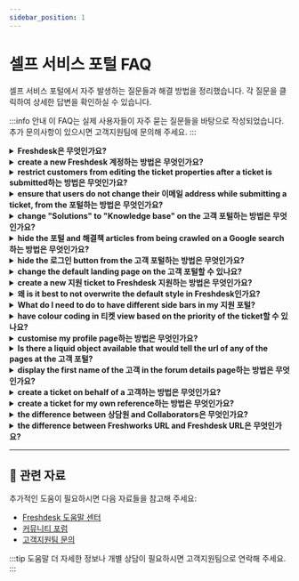 ```yaml
---
sidebar_position: 1
---
```


# 셀프 서비스 포털 FAQ

셀프 서비스 포털에서 자주 발생하는 질문들과 해결 방법을 정리했습니다. 각 질문을 클릭하여 상세한 답변을 확인하실 수 있습니다.

:::info 안내
이 FAQ는 실제 사용자들이 자주 묻는 질문들을 바탕으로 작성되었습니다. 추가 문의사항이 있으시면 고객지원팀에 문의해 주세요.
:::

<details>
<summary><strong>Freshdesk은 무엇인가요?</strong></summary>

Freshdesk, the online 고객 engagement 해결책 from Freshworks, lets you streamline your company's 고객 지원 using the [고객 서비스 software](https://www.freshworks.com/products/what-is-freshdesk/) and helps you to efficiently manage your customers as you scale. Here's what you can do with Freshdesk,- Track and manage incoming 티켓 from multiple channels into one single view
- 지원 customers across various platforms like 이메일, phone, call, chat, social media, and other messaging apps
- Collaborate with multiple teams within your company to split, assign and resolve queries faster as a 팀
- Automate redundant tasks like agent assignment based on the skill, workload, and availability
- Empower customers with a comprehensive knowledge base and self-서비스 포털
- Analyze and gather critical insights on agent performances and 고객 experience with advanced 분석
- Customize Freshdesk completely to suit your business requirements
- Leverage AI and ML capabilities of Freddy, to take some work off your 상담원 and provide faster resolutions to customers, without compromising on the qualityYou can sign up for a free trial [here](https://freshdesk.com/signup).

</details>

<details>
<summary><strong>create a new Freshdesk 계정하는 방법은 무엇인가요?</strong></summary>

You can create one from under freshdesk.com, using the '**Sign up'** option. The website will collect your contact information before creating a new Freshdesk Trial 계정 for you.Alternatively, you can use the below link to sign up for a new Freshdesk 계정 -
[https://freshdesk.com/signup](https://freshdesk.com/signup)Happy Supporting!

</details>

<details>
<summary><strong>restrict customers from editing the ticket properties after a ticket is submitted하는 방법은 무엇인가요?</strong></summary>

You can use the below-displayed code to restrict the 고객 from editing the ticket fields after a ticket is submitted.Please navigate to **관리자**--> Channels > **Portals **-->**Customize 포털**-->**Layout & pages**-->**포털 pages**-->paste the below code under the **T****icket details** section,jQuery('#portal_ticket_form .controls').each(function() \{jQuery(this).children().attr('disabled','disabled');\});jQuery('#helpdesk_ticket_submit').attr('disabled','disabled')This would be possible only from the **Estate** 요금제 onwards in Freshdesk.

</details>

<details>
<summary><strong>ensure that users do not change their 이메일 address while submitting a ticket, from the 포털하는 방법은 무엇인가요?</strong></summary>

You can pre-populate the users' 이메일 addresses and grey-out the field so that they will not be able to edit the 이메일 address when the user is logged in. This can be done by greying out the 'Requester' field using a jQuery script.The code that you'll have to use is -\{% if 포털.has_user_signed_in %\}jQuery('#helpdesk_ticket_email').prop('disabled', true);\{% endif %\}You would have to place this code below the existing code under **Adm****in --> Channels --> Portals --> Customize 포털 --> Layouts & Pages --> 포털 Pages -->** **New Ticket** and then click on **Save & Publish**.This option would be available from the **Estate** 요금제 onwards.

</details>

<details>
<summary><strong>change "Solutions" to "Knowledge base" on the 고객 포털하는 방법은 무엇인가요?</strong></summary>

Please go to **관리자 > Channels > Portals > Customize > Edit theme > Layouts & Pages** and make the following changes.![이미지](https://s3.amazonaws.com/cdn.freshdesk.com/data/헬프데스크/attachments/production/50009272014/original/ap5QfPlqW_eiGuKxkdA7ME_9j4PWZphhGA.png?1692892469)**Header:**jQuery('#header-tabs a[href='/지원/solutions']').text('Knowledge base');**Footer****:**jQuery('.footer-links a[href='/지원/solutions']').text('Knowledge base');**Search results:**jQuery('.nav-filter li a[href^='/지원/search/solutions?term']').text('Knowledge Base');**참고**:1)This can only be done on accounts in the **Estate and Forest 요금제 (older 요금제 structure)**.2)If multiple languages are set up on the 헬프데스크, you would need to specify the languages.For example, if the 헬프데스크 languages are English and French, here is the script for header:jQuery('#header-tabs a[href="/en/지원/solutions"]').text("Knowledgebase");
jQuery('#header-tabs a[href="/fr/지원/solutions"]').text("Base de connaissances");To learn more about 포털 customization, click [here](https://지원.freshdesk.com/en/지원/solutions/articles/50000003754).

</details>

<details>
<summary><strong>hide the 포털 and 해결책 articles from being crawled on a Google search하는 방법은 무엇인가요?</strong></summary>

To prevent the 포털 from being crawled on a Google Search, you can have the following code attached under 포털 customizations. This would available only for accounts on the **Estate and Forest 요금제**, though.To hide the entire 포털, please go to **관리자 --> Channels --> Portals --> Customize 포털 --> Layouts & Pages --> 포털 Layout --> Head **and add the below mentioned tag:******If you are looking to hide only the Solutions tab from being crawled, please paste the following tag-*********\{% if current_tab == 'solutions' %\}************\{% endif %\}***

</details>

<details>
<summary><strong>hide the 로그인 button from the 고객 포털하는 방법은 무엇인가요?</strong></summary>

If you do not wish your customers to 로그인 to your 포털, but only to view the content which is made available on it, you could hide the 로그인 button from your 포털.To hide the 로그인 button, you can use the following code under the Stylesheet section:a[href*='로그인']\{display:none;\}This can be found under **관리자 --> Channels --> Portals --> Customize --> Edit theme > Stylesheet **and would be available from the **Garden** 요금제 onwards.![이미지](https://s3.amazonaws.com/cdn.freshdesk.com/data/헬프데스크/attachments/production/50009272512/original/dxG0VA5UwyodHf7CEddVYWq5RqXPtZHfVw.png?1692894916)

</details>

<details>
<summary><strong>change the default landing page on the 고객 포털할 수 있나요?</strong></summary>

The default behavior in Freshdesk is that the users will be redirected to the **포털 Home **page when they access the 고객 포털.If you are looking to show the 티켓 page or the Solutions page instead of the 포털 home, below is a small hack to do that.Please add this code under **관리자 --> Channels --> Portals --> Customize 포털 --> Layout & Pages --> 포털 pages --> 포털 home.**window.location.href = 'https://domain.freshdesk.com/지원/solutions';This code will redirect the user to the solutions page when they access the 포털 home page. Similarly, You could replace the URL with the 티켓 page URL to redirect users to the 티켓 page.This is available only from the Estate 요금제 onwards.**참고**: In the code, please replace domain.freshdesk.com with your Freshdesk URL.

</details>

<details>
<summary><strong>create a new 지원 ticket to Freshdesk 지원하는 방법은 무엇인가요?</strong></summary>

Using our Help widget, you can easily search and browse through our FAQs. To create a ticket click **'Get in touch' **option. Alternatively, you could also write to **지원@freshdesk.com**. You can also use our chat 지원 if you have subscribed for a 요금제 where you can engage with our bot/agent and have a ticket created.![이미지](https://s3.amazonaws.com/cdn.freshdesk.com/data/헬프데스크/attachments/production/50001783573/original/nheQe3UdUE9lltalTj5Zd037Ry7iw0NRkQ.png?1600943516)![이미지](https://s3.amazonaws.com/cdn.freshdesk.com/data/헬프데스크/attachments/production/50001783617/original/78P40g385cg2E4clSAdNabJ1CfDinFnvUg.png?1600943820)

</details>

<details>
<summary><strong>왜 is it best to not overwrite the default style in Freshdesk인가요?</strong></summary>

It is always best to write your own elements since you have access and the space to write your own script, HTML. This way, your elements are independent from the default elements we have provided and would not result in the page breaking. For instance, we could have used the style of the header in more than one place in the website and so overwriting it will automatically reflect it in the other places of the website.

</details>

<details>
<summary><strong>What do I need to do to have different side bars in my 지원 포털?</strong></summary>

To have different side bars, you need to enclose class under a parent element.Example:.custom-homepage \{.sidebar\{//your css code here\}\}.custom-category-page \{.sidebar\{//your css code here\}\}

</details>

<details>
<summary><strong>have colour coding in 티켓 view based on the priority of the ticket할 수 있나요?</strong></summary>

The page is not customisable and so it is not possible to achieve the color coding using a custom script. However, by default, you can see the color coding on the sidebar based on priority as:![이미지](https://s3.amazonaws.com/cdn.freshdesk.com/data/헬프데스크/attachments/production/50009243392/original/_lHH8M3vZlt5vjeJ5MSL5JIfSp4f3_5PRQ.png?1692714098)

</details>

<details>
<summary><strong>customise my profile page하는 방법은 무엇인가요?</strong></summary>

If you are looking to customise the profile page, you can style it with the scripts in the header that will be carried to the profile page. The 'Edit' page has Header and Footer.

</details>

<details>
<summary><strong>Is there a liquid object available that would tell the url of any of the pages at the 고객 포털?</strong></summary>

“Current_page_name” This is a liquid object used to cull out the name of the current page. Through this, you can see the 포털 homepage, New Ticket Page, Solutions Page, Edit Page etc. As a workaround, you can use jQuery scripts to get the current page URL.

</details>

<details>
<summary><strong>display the first name of the 고객 in the forum details page하는 방법은 무엇인가요?</strong></summary>

Go to **관리자 > Channels > 포털 > Customize 포털 > Layouts & Pages > 포털 pages >Discussions > Topic View**. Replace user.name as user.firstname in the places where user.name is mentioned in the css code of the topic view page.

</details>

<details>
<summary><strong>create a ticket on behalf of a 고객하는 방법은 무엇인가요?</strong></summary>

At times, there might be instances where you need to create a ticket on behalf of a 고객 who reached out to you directly, or for proactive 지원.You can do this under **'+New' -> New Ticket**. You enter the Requester Information, Ticket Subject, and Description and other mandatory fields to raise a ticket on behalf of the Requester.![이미지](https://s3.amazonaws.com/cdn.freshdesk.com/data/헬프데스크/attachments/production/50009272542/original/4x5_twmzUuSbc9M0lqga43vyCa_fRlrbJQ.png?1692895093)

</details>

<details>
<summary><strong>create a ticket for my own reference하는 방법은 무엇인가요?</strong></summary>

At times, an agent might need 티켓 for his/her own reference.Such a ticket can be created by clicking on **New ticket** icon from the Menu bar. The SLA timers would still be ticking on such 티켓.As a workaround, the agent can send in an 이메일 ticket (send an 이메일 to the 지원 이메일 address) and then reply or can add a public 참고 to the same ticket from Freshdesk, this way the First response SLA would not be violated.

</details>

<details>
<summary><strong>the difference between 상담원 and Collaborators은 무엇인가요?</strong></summary>

An agent is a user in your 헬프데스크 who takes care of the 지원 activities as a full-time job. An agent can be assigned the role of an 관리자, supervisor or given a custom role with specified duties.However, a collaborator is a third-party member you invite to be part of a 지원 ticket. These collaborators are not part of your 헬프데스크 but can be added to specific 티켓 as a one-time activity.A few scenarios where you can add collaborators are to provide approvals on a refund request, provide insights on a business use case or give information related to resolving the ticket.Admins can invite[ ](https://지원.freshdesk.com/en/지원/solutions/articles/50000003573-how-to-set-up-collaborators-)[Collaborators](https://지원.freshdesk.com/en/지원/solutions/articles/50000003573-how-to-set-up-collaborators-) from outside the 팀 to your Freshdesk 계정 to collaborate on 티켓 or give your 상담원 the privilege to invite collaborators.Collaborators will then receive an 이메일 inviting them to log into their Freshdesk 계정. They can then view the ticket and 고객 details and collaborate by responding to the private 참고 and helping full-time 상담원 resolve the ticket faster.

</details>

<details>
<summary><strong>the difference between Freshworks URL and Freshdesk URL은 무엇인가요?</strong></summary>

Freshworks Neo Platform is a flexible, end-to-end, AI-powered enterprise platform that offers a set of services that are leveraged by all the applications in the Freshworks portfolio. It is a centralized console offering customizable security and administration solutions across Freshworks products. Admins can leverage different authentication and authorization solutions, various security controls to customize, and simplified agent and 계정 management.When you first sign up for a Freshworks product, an Organization is created. You can access the Neo 관리자 Center using the Organization URL or Freshworks URL that looks something like this: [yourcompany@freshworks.com](mailto:yourcompany@freshworks.com). It binds every 고객 accounts across the Freshworks portfolio together. As an organization 관리자, you can easily access all the accounts, security 설정, and 상담원 under a single glass pane. When you sign up for a standalone Freshdesk 계정, you will be provided with a Freshdesk URL address or subdomain that your admins and 상담원 will use to log in to your Freshdesk 계정. Your customers will also use it to access your self-서비스 포털. E.g., [acmesupport.freshdesk.com](https://acmesupport.freshdesk.com/)

</details>

---

## 🔗 관련 자료

추가적인 도움이 필요하시면 다음 자료들을 참고해 주세요:

- [Freshdesk 도움말 센터](https://support.freshdesk.com)
- [커뮤니티 포럼](https://community.freshworks.com)
- [고객지원팀 문의](mailto:support@freshdesk.com)

:::tip 도움말
더 자세한 정보나 개별 상담이 필요하시면 고객지원팀으로 연락해 주세요.
:::
